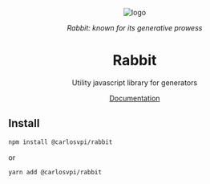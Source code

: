 <div align="center">

![logo](https://github.com/carlosvpi/lemur/blob/main/docs/assets/rabbit.svg?raw=true)

_Rabbit: known for its generative prowess_

# Rabbit

Utility javascript library for generators

[Documentation](https://github.com/carlosvpi/lemur/blob/main/docs/documentation.md)

</div>

## Install

```bash
npm install @carlosvpi/rabbit
```

or

```bash
yarn add @carlosvpi/rabbit
```
